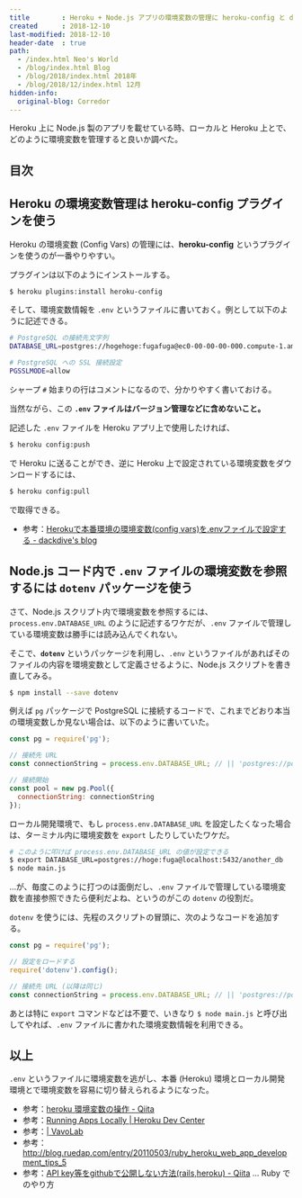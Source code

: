 ```yaml
---
title        : Heroku + Node.js アプリの環境変数の管理に heroku-config と dotenv を使う
created      : 2018-12-10
last-modified: 2018-12-10
header-date  : true
path:
  - /index.html Neo's World
  - /blog/index.html Blog
  - /blog/2018/index.html 2018年
  - /blog/2018/12/index.html 12月
hidden-info:
  original-blog: Corredor
---
```


Heroku 上に Node.js 製のアプリを載せている時、ローカルと Heroku 上とで、どのように環境変数を管理すると良いか調べた。

## 目次

## Heroku の環境変数管理は heroku-config プラグインを使う

Heroku の環境変数 (Config Vars) の管理には、**heroku-config** というプラグインを使うのが一番やりやすい。

プラグインは以下のようにインストールする。

```bash
$ heroku plugins:install heroku-config
```

そして、環境変数情報を `.env` というファイルに書いておく。例として以下のように記述できる。

```bash
# PostgreSQL の接続先文字列
DATABASE_URL=postgres://hogehoge:fugafuga@ec0-00-00-00-000.compute-1.amazonaws.com:5432/useruser

# PostgreSQL への SSL 接続設定
PGSSLMODE=allow
```

シャープ `#` 始まりの行はコメントになるので、分かりやすく書いておける。

当然ながら、この **`.env` ファイルはバージョン管理などに含めないこと。**

記述した `.env` ファイルを Heroku アプリ上で使用したければ、

```bash
$ heroku config:push
```

で Heroku に送ることができ、逆に Heroku 上で設定されている環境変数をダウンロードするには、

```bash
$ heroku config:pull
```

で取得できる。

- 参考：[Herokuで本番環境の環境変数(config vars)を.envファイルで設定する - dackdive's blog](https://dackdive.hateblo.jp/entry/2016/01/26/121900)

## Node.js コード内で `.env` ファイルの環境変数を参照するには `dotenv` パッケージを使う

さて、Node.js スクリプト内で環境変数を参照するには、`process.env.DATABASE_URL` のように記述するワケだが、`.env` ファイルで管理している環境変数は勝手には読み込んでくれない。

そこで、**`dotenv`** というパッケージを利用し、`.env` というファイルがあればそのファイルの内容を環境変数として定義させるように、Node.js スクリプトを書き直してみる。

```bash
$ npm install --save dotenv
```

例えば `pg` パッケージで PostgreSQL に接続するコードで、これまでどおり本当の環境変数しか見ない場合は、以下のように書いていた。

```javascript
const pg = require('pg');

// 接続先 URL
const connectionString = process.env.DATABASE_URL; // || 'postgres://postgres:postgres@localhost:5432/my_local_db';

// 接続開始
const pool = new pg.Pool({
  connectionString: connectionString
});
```

ローカル開発環境で、もし `process.env.DATABASE_URL` を設定したくなった場合は、ターミナル内に環境変数を `export` したりしていたワケだ。

```bash
# このように叩けば process.env.DATABASE_URL の値が設定できる
$ export DATABASE_URL=postgres://hoge:fuga@localhost:5432/another_db
$ node main.js
```

…が、毎度このように打つのは面倒だし、`.env` ファイルで管理している環境変数を直接参照できたら便利だよね、というのがこの `dotenv` の役割だ。

`dotenv` を使うには、先程のスクリプトの冒頭に、次のようなコードを追加する。

```javascript
const pg = require('pg');

// 設定をロードする
require('dotenv').config();

// 接続先 URL (以降は同じ)
const connectionString = process.env.DATABASE_URL; // || 'postgres://postgres:postgres@localhost:5432/my_local_db';
```

あとは特に `export` コマンドなどは不要で、いきなり `$ node main.js` と呼び出してやれば、`.env` ファイルに書かれた環境変数情報を利用できる。

## 以上

`.env` というファイルに環境変数を逃がし、本番 (Heroku) 環境とローカル開発環境とで環境変数を容易に切り替えられるようになった。

- 参考：[heroku 環境変数の操作 - Qiita](https://qiita.com/colorrabbit/items/18db3c97734f32ebdfde)
- 参考：[Running Apps Locally | Heroku Dev Center](https://devcenter.heroku.com/articles/heroku-local)
- 参考：[| VavoLab](https://vavolab.com/article/2018/06/24/14/44/54/)
- 参考：<http://blog.ruedap.com/entry/20110503/ruby_heroku_web_app_development_tips_5>
- 参考：[API key等をgithubで公開しない方法(rails,heroku) - Qiita](https://qiita.com/uma0317/items/e142661c004f68d858a5) … Ruby でのやり方
